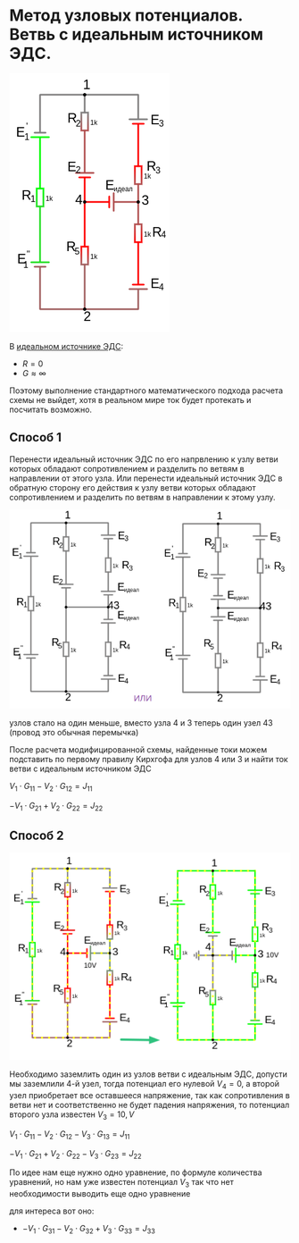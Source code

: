 # Метод узловых потенциалов. Ветвь с идеальным источником ЭДС.

![Метод узловых потенциалов. Ветвь с идеальным источником ЭДС.](../img/77.png "Метод узловых потенциалов. Ветвь с идеальным источником ЭДС.")

В [идеальном источнике ЭДС](/theories_of_electrical_circuits/lessons/4.html): 
- $R=0$ 
- $G\approx \infty$

Поэтому выполнение стандартного математического подхода расчета схемы не выйдет, хотя в реальном мире ток будет протекать и посчитать возможно.

## Способ 1

Перенести идеальный источник ЭДС по его напрвлению к узлу ветви которых обладают сопротивлением и разделить по ветвям в направлении от этого узла.
Или перенести идеальный источник ЭДС в обратную сторону его действия к узлу ветви которых обладают сопротивлением и разделить по ветвям в направлении к этому узлу.

![Метод узловых потенциалов. Ветвь с идеальным источником ЭДС.](../img/78.png "Метод узловых потенциалов. Ветвь с идеальным источником ЭДС.")

узлов стало на один меньше, вместо узла 4 и 3 теперь один узел 43 (провод это обычная перемычка)

После расчета модифицированной схемы, найденные токи можем подставить по первому правилу Кирхгофа для узлов 4 или 3 и найти ток ветви с идеальным источником ЭДС

$V_1\cdot G_{11} - V_2\cdot G_{12} = J_{11}$

$-V_1\cdot G_{21} + V_2\cdot G_{22} = J_{22}$

## Способ 2

![Метод узловых потенциалов. Ветвь с идеальным источником ЭДС.](../img/79.png "Метод узловых потенциалов. Ветвь с идеальным источником ЭДС.")

Необходимо заземлить один из узлов ветви с идеальным ЭДС, допусти мы заземлили 4-й узел, тогда потенциал его нулевой $V_4=0$, а второй узел приобретает все оставшееся напряжение, так как сопротивления в ветви нет и соответственно не будет падения напряжения, то потенциал второго узла известен $V_3=10, V$

$V_1\cdot G_{11} - V_2\cdot G_{12} - V_3\cdot G_{13}  = J_{11}$

$-V_1\cdot G_{21} + V_2\cdot G_{22} - V_3\cdot G_{23} = J_{22}$

По идее нам еще нужно одно уравнение, по формуле количества уравнений, но нам уже известен потенциал $V_3$ так что нет необходимости выводить еще одно уравнение

для интереса вот оно:
- $-V_1\cdot G_{31} - V_2\cdot G_{32} + V_3\cdot G_{33} = J_{33}$